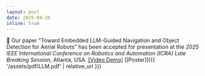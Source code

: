 ```yaml
---
layout: post
date: 2025-04-20
inline: true
---
```


:tada: Our paper "Toward Embedded LLM-Guided Navigation and Object Detection for Aerial Robots" has been accepted for presentation at the *2025 IEEE International Conference on Robotics and Automation (ICRA) Late Breaking Session*, Atlanta, USA. [[Video Demo]](https://www.youtube.com/watch?v=uHh0LyTN1c0) [[Poster]]({{ '/assets/pdf/LLM.pdf' | relative_url }})